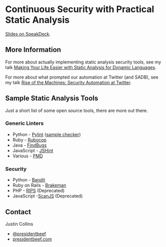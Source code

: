 # Continuous Security with Practical Static Analysis

[Slides on SpeakDeck](https://speakerdeck.com/presidentbeef/continuous-security-with-practical-static-analysis).

## More Information

For more about actually implementing static analysis security tools, see my talk [Making Your Life Easier with Static Analysis for Dynamic Languages](https://youtu.be/JaRlq6mI5wE).

For more about what prompted our automation at Twitter (and SADB), see my talk [Rise of the Machines: Security Automation at Twitter](https://youtu.be/5aSN97IrFkk).

## Sample Static Analysis Tools

Just a short list of some open source tools, there are more out there.

### Generic Linters

* Python - [Pylint](http://www.pylint.org/) ([sample checker](https://github.com/PyCQA/pylint/blob/master/examples/custom.py))
* Ruby - [Rubocop](https://github.com/bbatsov/rubocop)
* Java - [FindBugs](http://findbugs.sourceforge.net/)
* JavaScript - [JSHint](http://jshint.com/)
* Various - [PMD](https://pmd.github.io/)

### Security

* Python - [Bandit](https://github.com/openstack/bandit)
* Ruby on Rails - [Brakeman](brakemanscanner.org/)
* PHP - [RIPS](http://rips-scanner.sourceforge.net/) (Deprecated) 
* JavaScript -[ScanJS](https://github.com/mozilla/scanjs) (Deprecated)

## Contact

Justin Collins

* [@presidentbeef](https://twitter.com/presidentbeef/)
* [presidentbeef.com](http://presidentbeef.com/)
